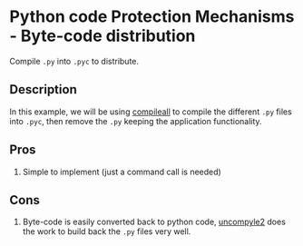 # Python code Protection Mechanisms - Byte-code distribution

Compile ``.py`` into ``.pyc`` to distribute.

## Description

In this example, we will be using [compileall](https://docs.python.org/2/library/compileall.html)
to compile the different ``.py`` files into ``.pyc``, then remove the ``.py``
keeping the application functionality.

## Pros

1. Simple to implement (just a command call is needed)

## Cons

1. Byte-code is easily converted back to python code, [uncompyle2](https://pypi.python.org/pypi/uncompyle2)
   does the work to build back the ``.py`` files very well.
